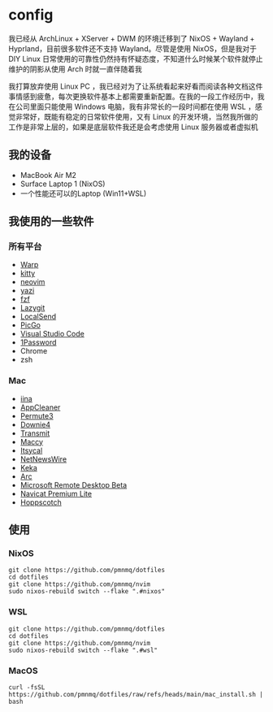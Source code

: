 # config

我已经从 ArchLinux + XServer + DWM 的环境迁移到了 NixOS + Wayland + Hyprland，目前很多软件还不支持 Wayland。尽管是使用 NixOS，但是我对于 DIY Linux 日常使用的可靠性仍然持有怀疑态度，不知道什么时候某个软件就停止维护的阴影从使用 Arch 时就一直伴随着我

我打算放弃使用 Linux PC ，我已经对为了让系统看起来好看而阅读各种文档这件事情感到疲惫，每次更换软件基本上都需要重新配置。在我的一段工作经历中，我在公司里面只能使用 Windows 电脑，我有非常长的一段时间都在使用 WSL ，感觉非常好，既能有稳定的日常软件使用，又有 Linux 的开发环境，当然我所做的工作是非常上层的，如果是底层软件我还是会考虑使用 Linux 服务器或者虚拟机

## 我的设备

- MacBook Air M2
- Surface Laptop 1 (NixOS)
- 一个性能还可以的Laptop (Win11+WSL)


## 我使用的一些软件

### 所有平台

- [Warp](https://warp.dev)
- [kitty](https://github.com/kovidgoyal/kitty)
- [neovim](https://github.com/neovim/neovim)
- [yazi](https://github.com/sxyazi/yazi)
- [fzf](https://github.com/junegunn/fzf)
- [Lazygit](https://github.com/jesseduffield/lazygit)
- [LocalSend](https://github.com/localsend/localsend)
- [PicGo](https://github.com/Molunerfinn/PicGo)
- [Visual Studio Code](https://code.visualstudio.com/)
- [1Password](https://1password.com/)
- Chrome
- zsh

### Mac

- [iina](https://github.com/iina/iina)
- [AppCleaner](https://freemacsoft.net/appcleaner/)
- [Permute3](https://software.charliemonroe.net/permute/)
- [Downie4](https://software.charliemonroe.net/downie/)
- [Transmit](https://panic.com/transmit/)
- [Maccy](https://github.com/p0deje/Maccy)
- [Itsycal](https://github.com/sfsam/Itsycal)
- [NetNewsWire](https://github.com/Ranchero-Software/NetNewsWire)
- [Keka](https://github.com/aonez/Keka)
- [Arc](https://arc.net/)
- [Microsoft Remote Desktop Beta](https://learn.microsoft.com/zh-cn/windows-server/remote/remote-desktop-services/clients/remote-desktop-mac)
- [Navicat Premium Lite](https://www.navicat.com/cht/products)
- [Hoppscotch](https://github.com/hoppscotch/hoppscotch)

## 使用

### NixOS

```shell
git clone https://github.com/pmnmq/dotfiles
cd dotfiles
git clone https://github.com/pmnmq/nvim
sudo nixos-rebuild switch --flake ".#nixos"
```

### WSL

```SHELL
git clone https://github.com/pmnmq/dotfiles
cd dotfiles
git clone https://github.com/pmnmq/nvim
sudo nixos-rebuild switch --flake ".#wsl"
```

### MacOS

```shell
curl -fsSL https://github.com/pmnmq/dotfiles/raw/refs/heads/main/mac_install.sh | bash
```

